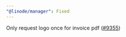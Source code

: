 ```yaml
---
"@linode/manager": Fixed
---
```


Only request logo once for invoice pdf ([#9355](https://github.com/linode/manager/pull/9355))
